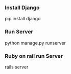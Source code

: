 ### Install Django
pip install django
### Run Server
python manage.py runserver

### Ruby on rail run Server
rails server



